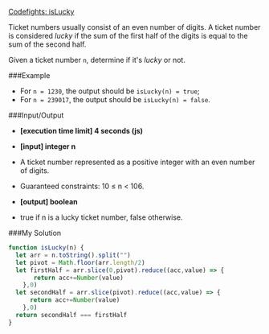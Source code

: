[Codefights: isLucky](https://codefights.com/arcade/intro/level-3/3AdBC97QNuhF6RwsQ)

Ticket numbers usually consist of an even number of digits. A ticket number is considered *lucky* if the sum of the first half of the digits is equal to the sum of the second half.

Given a ticket number `n`, determine if it's *lucky* or not.

###Example

* For `n = 1230`, the output should be
`isLucky(n) = true`;
* For `n = 239017`, the output should be
`isLucky(n) = false`.

###Input/Output

* **[execution time limit] 4 seconds (js)**

* **[input] integer n**

* A ticket number represented as a positive integer with an even number of digits.

* Guaranteed constraints:
10 ≤ n < 106.

* **[output] boolean**

* true if n is a lucky ticket number, false otherwise.

###My Solution

```js
function isLucky(n) {
  let arr = n.toString().split("")
  let pivot = Math.floor(arr.length/2)
  let firstHalf = arr.slice(0,pivot).reduce((acc,value) => {
       return acc+=Number(value)
    },0)
  let secondHalf = arr.slice(pivot).reduce((acc,value) => {
      return acc+=Number(value)
    },0)
  return secondHalf === firstHalf
}
```
